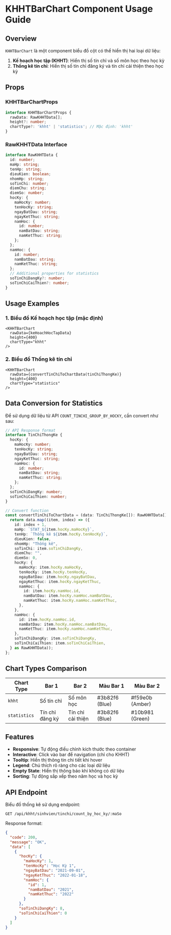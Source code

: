 # KHHTBarChart Component Usage Guide

## Overview
`KHHTBarChart` là một component biểu đồ cột có thể hiển thị hai loại dữ liệu:
1. **Kế hoạch học tập (KHHT)**: Hiển thị số tín chỉ và số môn học theo học kỳ
2. **Thống kê tín chỉ**: Hiển thị số tín chỉ đăng ký và tín chỉ cải thiện theo học kỳ

## Props

### KHHTBarChartProps
```typescript
interface KHHTBarChartProps {
  rawData: RawKHHTData[];
  height?: number;
  chartType?: 'khht' | 'statistics'; // Mặc định: 'khht'
}
```

### RawKHHTData Interface
```typescript
interface RawKHHTData {
  id: number;
  maHp: string;
  tenHp: string;
  dieuKien: boolean;
  nhomHp: string;
  soTinChi: number;
  diemChu: string;
  diemSo: number;
  hocKy: {
    maHocKy: number;
    tenHocKy: string;
    ngayBatDau: string;
    ngayKetThuc: string;
    namHoc: {
      id: number;
      namBatDau: string;
      namKetThuc: string;
    };
  };
  namHoc: {
    id: number;
    namBatDau: string;
    namKetThuc: string;
  };
  // Additional properties for statistics
  soTinChiDangKy?: number;
  soTinChiCaiThien?: number;
}
```

## Usage Examples

### 1. Biểu đồ Kế hoạch học tập (mặc định)
```tsx
<KHHTBarChart 
  rawData={keHoachHocTapData} 
  height={400} 
  chartType="khht"
/>
```

### 2. Biểu đồ Thống kê tín chỉ
```tsx
<KHHTBarChart 
  rawData={convertTinChiToChartData(tinChiThongKe)} 
  height={400} 
  chartType="statistics"
/>
```

## Data Conversion for Statistics

Để sử dụng dữ liệu từ API `COUNT_TINCHI_GROUP_BY_HOCKY`, cần convert như sau:

```typescript
// API Response format
interface TinChiThongKe {
  hocKy: {
    maHocKy: number;
    tenHocKy: string;
    ngayBatDau: string;
    ngayKetThuc: string;
    namHoc: {
      id: number;
      namBatDau: string;
      namKetThuc: string;
    };
  };
  soTinChiDangKy: number;
  soTinChiCaiThien: number;
}

// Convert function
const convertTinChiToChartData = (data: TinChiThongKe[]): RawKHHTData[] => {
  return data.map((item, index) => ({
    id: index + 1,
    maHp: `STAT_${item.hocKy.maHocKy}`,
    tenHp: `Thống kê ${item.hocKy.tenHocKy}`,
    dieuKien: false,
    nhomHp: "Thống kê",
    soTinChi: item.soTinChiDangKy,
    diemChu: "",
    diemSo: 0,
    hocKy: {
      maHocKy: item.hocKy.maHocKy,
      tenHocKy: item.hocKy.tenHocKy,
      ngayBatDau: item.hocKy.ngayBatDau,
      ngayKetThuc: item.hocKy.ngayKetThuc,
      namHoc: {
        id: item.hocKy.namHoc.id,
        namBatDau: item.hocKy.namHoc.namBatDau,
        namKetThuc: item.hocKy.namHoc.namKetThuc,
      },
    },
    namHoc: {
      id: item.hocKy.namHoc.id,
      namBatDau: item.hocKy.namHoc.namBatDau,
      namKetThuc: item.hocKy.namHoc.namKetThuc,
    },
    soTinChiDangKy: item.soTinChiDangKy,
    soTinChiCaiThien: item.soTinChiCaiThien,
  } as RawKHHTData));
};
```

## Chart Types Comparison

| Chart Type | Bar 1 | Bar 2 | Màu Bar 1 | Màu Bar 2 |
|------------|-------|-------|-----------|-----------|
| `khht` | Số tín chỉ | Số môn học | #3b82f6 (Blue) | #f59e0b (Amber) |
| `statistics` | Tín chỉ đăng ký | Tín chỉ cải thiện | #3b82f6 (Blue) | #10b981 (Green) |

## Features

- **Responsive**: Tự động điều chỉnh kích thước theo container
- **Interactive**: Click vào bar để navigation (chỉ cho KHHT)
- **Tooltip**: Hiển thị thông tin chi tiết khi hover
- **Legend**: Chú thích rõ ràng cho các loại dữ liệu
- **Empty State**: Hiển thị thông báo khi không có dữ liệu
- **Sorting**: Tự động sắp xếp theo năm học và học kỳ

## API Endpoint

Biểu đồ thống kê sử dụng endpoint:
```
GET /api/khht/sinhvien/tinchi/count_by_hoc_ky/:maSo
```

Response format:
```json
{
  "code": 200,
  "message": "OK",
  "data": [
    {
      "hocKy": {
        "maHocKy": 1,
        "tenHocKy": "Học Kỳ 1",
        "ngayBatDau": "2021-09-01",
        "ngayKetThuc": "2022-01-18",
        "namHoc": {
          "id": 1,
          "namBatDau": "2021",
          "namKetThuc": "2022"
        }
      },
      "soTinChiDangKy": 8,
      "soTinChiCaiThien": 0
    }
  ]
}
```
